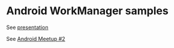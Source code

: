 # Android WorkManager samples

See [presentation](https://docs.google.com/presentation/d/1IiVGhxLrCW2XTOP4GSKlrn5bSiYR2AY89hubqDKt-nI/edit?usp=sharing)

See [Android Meetup #2](https://www.meetup.com/GDG-Gomel/events/256404549/)
